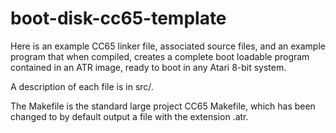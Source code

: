 # boot-disk-cc65-template

Here is an example CC65 linker file, associated source files, and an example program that when compiled, creates a complete boot loadable program contained in an ATR image, ready to boot in any Atari 8-bit system.

A description of each file is in src/.

The Makefile is the standard large project CC65 Makefile, which has been changed to by default output a file with the extension .atr.
